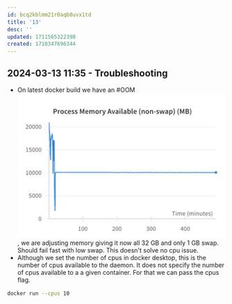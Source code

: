 ```yaml
---
id: bcq2kblmm21r0aqb8uvx1td
title: '13'
desc: ''
updated: 1711565322398
created: 1710347696344
---
```

## 2024-03-13 11:35 - Troubleshooting

- On latest docker build we have an #OOM ![](./assets/images/user.Mjvolk3.torchcell.tasks.md.latest-docker-build-oom.png), we are adjusting memory giving it now all 32 GB and only 1 GB swap. Should fail fast with low swap. This doesn't solve no cpu issue.
- Although we set the number of cpus in docker desktop, this is the number of cpus available to the daemon. It does not specify the number of cpus available to a a given container. For that we can pass the cpus flag.

```bash
docker run --cpus 10
```
